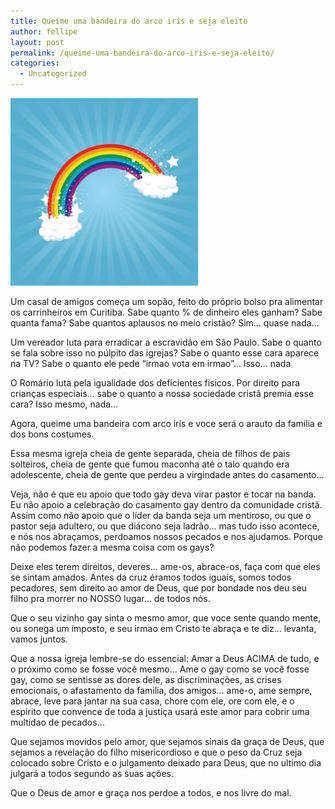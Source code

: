 ```yaml
---
title: Queime uma bandeira do arco iris e seja eleito
author: fellipe
layout: post
permalink: /queime-uma-bandeira-do-arco-iris-e-seja-eleito/
categories:
  - Uncategorized
---
```

[<img alt="arcoiris" src="/img/posts/2014/10/arcoiris-300x300.jpg" width="300" height="300" />][1]

Um casal de amigos começa um sopão, feito do próprio bolso pra alimentar os carrinheiros em Curitiba. Sabe quanto % de dinheiro eles ganham? Sabe quanta fama? Sabe quantos aplausos no meio cristão? Sim&#8230; quase nada&#8230;

Um vereador luta para erradicar a escravidão em São Paulo. Sabe o quanto se fala sobre isso no púlpito das igrejas? Sabe o quanto esse cara aparece na TV? Sabe o quanto ele pede &#8220;irmao vota em irmao&#8221;&#8230; Isso&#8230; nada

O Romário luta pela igualidade dos deficientes fisicos. Por direito para crianças especiais&#8230; sabe o quanto a nossa sociedade cristã premia esse cara? Isso mesmo, nada&#8230;

Agora, queime uma bandeira com arco iris e voce será o arauto da familia e dos bons costumes.

Essa mesma igreja cheia de gente separada, cheia de filhos de pais solteiros, cheia de gente que fumou maconha até o talo quando era adolescente, cheia de gente que perdeu a virgindade antes do casamento&#8230;

Veja, não é que eu apoio que todo gay deva virar pastor e tocar na banda. Eu não apoio a celebração do casamento gay dentro da comunidade cristã. Assim como não apoio que o líder da banda seja um mentiroso, ou que o pastor seja adultero, ou que diácono seja ladrão&#8230; mas tudo isso acontece, e nós nos abraçamos, perdoamos nossos pecados e nos ajudamos. Porque não podemos fazer a mesma coisa com os gays?

Deixe eles terem direitos, deveres&#8230; ame-os, abrace-os, faça com que eles se sintam amados. Antes da cruz éramos todos iguais, somos todos pecadores, sem direito ao amor de Deus, que por bondade nos deu seu filho pra morrer no NOSSO lugar&#8230; de todos nós.

Que o seu vizinho gay sinta o mesmo amor, que voce sente quando mente, ou sonega um imposto, e seu irmao em Cristo te abraça e te diz&#8230; levanta, vamos juntos.

Que a nossa igreja lembre-se do essencial: Amar a Deus ACIMA de tudo, e o próximo como se fosse você mesmo&#8230; Ame o gay como se você fosse gay, como se sentisse as dores dele, as discriminações, as crises emocionais, o afastamento da familia, dos amigos&#8230; ame-o, ame sempre, abrace, leve para jantar na sua casa, chore com ele, ore com ele, e o espirito que convence de toda a justiça usará este amor para cobrir uma multidao de pecados&#8230;

Que sejamos movidos pelo amor, que sejamos sinais da graça de Deus, que sejamos a revelação do filho misericordioso e que o peso da Cruz seja colocado sobre Cristo e o julgamento deixado para Deus, que no ultimo dia julgará a todos segundo as suas ações.

Que o Deus de amor e graça nos perdoe a todos, e nos livre do mal.

 [1]: /img/posts/2014/10/arcoiris.jpg